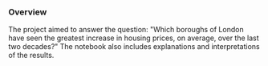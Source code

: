 ### Overview

The project aimed to answer the question: 
"Which boroughs of London have seen the greatest increase in housing prices, 
on average, over the last two decades?" The notebook also includes explanations 
and interpretations of the results.
